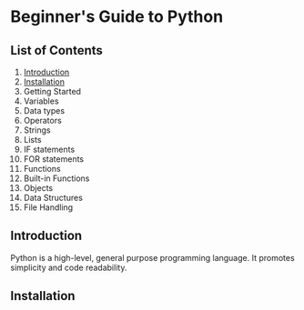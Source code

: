 # Beginner's Guide to Python

## List of Contents
1. [Introduction](#introduction)
2. [Installation](#installation)
3. Getting Started
4. Variables
5. Data types
6. Operators
7. Strings
8. Lists
9. IF statements
10. FOR statements
11. Functions
12. Built-in Functions
13. Objects
14. Data Structures
15. File Handling



## Introduction
Python is a high-level, general purpose programming language. It promotes simplicity and code readability.

## Installation